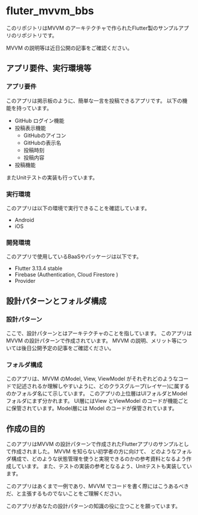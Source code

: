 # fluter_mvvm_bbs

このリポジトリはMVVM のアーキテクチャで作られたFlutter製のサンプルアプリのリポジトリです。

MVVM の説明等は近日公開の記事をご確認ください。

## アプリ要件、実行環境等

### アプリ要件

このアプリは掲示板のように、簡単な一言を投稿できるアプリです。
以下の機能を持っています。

- GitHub ログイン機能 
- 投稿表示機能
  - GitHubのアイコン
  - GitHubの表示名
  - 投稿時刻
  - 投稿内容
- 投稿機能

またUnitテストの実装も行っています。

### 実行環境

このアプリは以下の環境で実行できることを確認しています。

- Android
- iOS

### 開発環境

このアプリで使用しているBaaSやパッケージは以下です。

- Flutter 3.13.4 stable
- Firebase (Authentication, Cloud Firestore )
- Provider

## 設計パターンとフォルダ構成

### 設計パターン

ここで、設計パターンとはアーキテクチャのことを指しています。
このアプリはMVVM の設計パターンで作成されています。
MVVM の説明、メリット等については後日公開予定の記事をご確認ください。

### フォルダ構成

このアプリは、MVVM のModel, View, ViewModel がそれぞれどのようなコードで記述されるか理解しやすいように、どのクラスグループ(レイヤー)に属するのかフォルダ名にて示しています。
このアプリの上位層はUIフォルダとModelフォルダにまず分かれます。
UI層にはView とViewModel のコードが機能ごとに保管されています。Model層には Model のコードが保管されています。

## 作成の目的

このアプリはMVVM の設計パターンで作成されたFlutterアプリのサンプルとして作成されました。
MVVM を知らない初学者の方に向けて、
どのようなフォルダ構成で、どのような状態管理を使うと実現できるのかの参考資料となるよう作成しています。
また、テストの実装の参考となるよう、Unitテストも実装しています。

このアプリはあくまで一例であり、MVVM でコードを書く際にはこうあるべきだ、と主張するものでないことをご理解ください。

このアプリがあなたの設計パターンの知識の役に立つことを願っています。
